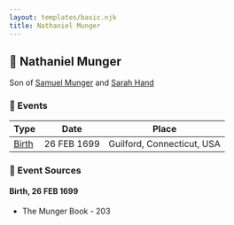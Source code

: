 ```yaml
---
layout: templates/basic.njk
title: Nathaniel Munger
---
```

## 🔵 Nathaniel Munger

Son of [Samuel Munger](/people/5/57362828) and [Sarah Hand](/people/7/75255100)

### 📆 Events

Type | Date | Place
------ | ------ | ------
[Birth](#event-2ea67749-24c9-49f1-b967-c25fda7056a8) | 26 FEB 1699 | Guilford, Connecticut, USA

### 📰 Event Sources

#### <a id="event-2ea67749-24c9-49f1-b967-c25fda7056a8"></a> Birth, 26 FEB 1699
* The Munger Book  - 203